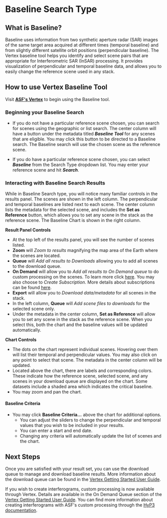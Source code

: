 # Baseline Search Type

## What is Baseline?
Baseline uses information from two synthetic aperture radar (SAR) images of the same target area acquired at different times (temporal baseline) and from slightly different satellite orbit positions (perpendicular baseline). The Vertex baseline tool helps you identify and select scene pairs that are appropriate for Interferometric SAR (InSAR) processing. It provides visualization of perpendicular and temporal baseline data, and allows you to easily change the reference scene used in any stack.

## How to use Vertex Baseline Tool
Visit **[ASF's Vertex](https://search.asf.alaska.edu)** to begin using the Baseline tool.

### **Beginning your Baseline Search**

- If you do not have a particular reference scene chosen, you can search for scenes using the geographic or list search. The center column will have a button under the metadata titled ***Baseline Tool*** for any scenes that are eligible. You may click this button to be directed to a Baseline search. The Baseline search will use the chosen scene as the reference scene.

- If you do have a particular reference scene chosen, you can select ***Baseline*** from the Search Type dropdown list. You may enter your reference scene and hit ***Search***.

### **Interacting with Baseline Search Results**
While in Baseline Search type, you will notice many familiar controls in the results panel. The scenes are shown in the left column. The perpendicular and temporal baselines are listed next to each scene. The center column lists the metadata for the selected scene, and includes the **Set as Reference** button, which allows you to set any scene in the stack as the reference scene. The Baseline Chart is shown in the right column.

**Result Panel Controls**

- At the top left of the results panel, you will see the number of scenes listed.
- **Zoom** will *Zoom to results* magnifying the map area of the Earth where the scenes are located.
- **Queue** will *Add all results to Downloads* allowing you to add all scenes to the download queue.
- **On Demand** will allow you to *Add all results to On Demand queue* to do custom processing on the scenes. To learn more click [here](https://hyp3-docs.asf.alaska.edu/using/vertex/). You may also choose to *Create Subscription*. More details about subscriptions can be found [here](https://hyp3-docs.asf.alaska.edu/using/subscriptions/).
- **Export** will allow you to *Download data/metadata* for all scenes in the stack.
- In the left column, **Queue** will *Add scene files to downloads* for the selected scene only.
- Under the metadata in the center column, **Set as Reference** will allow you to set any scene in the stack as the reference scene. When you select this, both the chart and the baseline values will be updated automatically.

**Chart Controls**

- The dots on the chart represent individual scenes. Hovering over them will list their temporal and perpendicular values. You may also click on any point to select that scene. The metadata in the center column will be updated.
- Located above the chart, there are labels and corresponding colors. These indicate how the reference scene, selected scene, and any scenes in your download queue are displayed on the chart. Some datasets include a shaded area which indicates the critical baseline.
- You may zoom and pan the chart.

#### Baseline Criteria

- You may click **Baseline Criteria...** above the chart for additional options.
	- You can adjust the sliders to change the perpendicular and temporal values that you wish to be included in your results.
	- You can enter a start and end date.
	- Changing any criteria will automatically update the list of scenes and the chart.

## Next Steps
Once you are satisfied with your result set, you can use the download queue to manage and download baseline results. More information about the download queue can be found in the [Vertex Getting Started User Guide](/vertex/manual).

If you wish to create interferograms, custom processing is now available through Vertex. Details are available in the On Demand Queue section of the [Vertex Getting Started User Guide](/vertex/manual). You can find more information about creating interferograms with ASF's custom processing through the [HyP3 documentation](https://hyp3.asf.alaska.edu/about).

